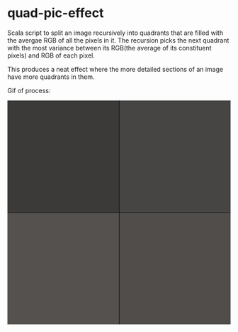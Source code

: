 # quad-pic-effect

Scala script to split an image recursively into quadrants that are filled with the avergae RGB of all the pixels in it. The recursion picks the next quadrant with the most variance between its RGB(the average of its constituent pixels) and RGB of each pixel.

This produces a neat effect where the more detailed sections of an image have more quadrants in them.

Gif of process:

![Final GIF](https://github.com/owaisiqbal91/quad-pic-effect/blob/master/out/finalgif.gif "Final GIF")
